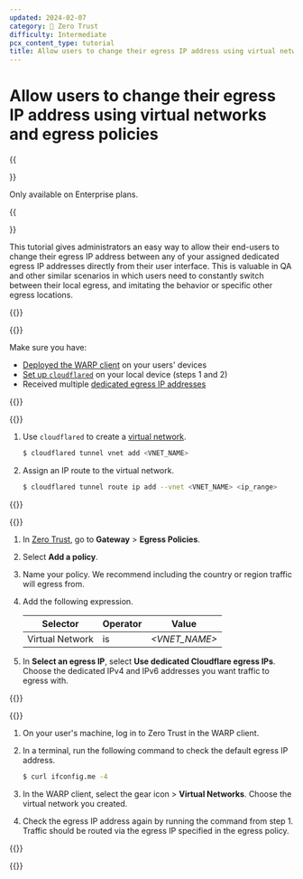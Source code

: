 ```yaml
---
updated: 2024-02-07
category: 🔐 Zero Trust
difficulty: Intermediate
pcx_content_type: tutorial
title: Allow users to change their egress IP address using virtual networks and egress policies
---
```


# Allow users to change their egress IP address using virtual networks and egress policies

{{<Aside type="note">}}

Only available on Enterprise plans.

{{</Aside>}}

This tutorial gives administrators an easy way to allow their end-users to change their egress IP address between any of your assigned dedicated egress IP addresses directly from their user interface. This is valuable in QA and other similar scenarios in which users need to constantly switch between their local egress, and imitating the behavior or specific other egress locations.

{{<tutorial>}}

{{<tutorial-prereqs>}}

Make sure you have:

- [Deployed the WARP client](/cloudflare-one/connections/connect-devices/warp/deployment/) on your users' devices
- [Set up `cloudflared`](/cloudflare-one/connections/connect-networks/get-started/create-local-tunnel/) on your local device (steps 1 and 2)
- Received multiple [dedicated egress IP addresses](/cloudflare-one/policies/gateway/egress-policies/dedicated-egress-ips/)

{{</tutorial-prereqs>}}

{{<tutorial-step title="Create a virtual network">}}

1. Use `cloudflared` to create a [virtual network](/cloudflare-one/connections/connect-networks/private-net/cloudflared/tunnel-virtual-networks/).

    ```sh
    $ cloudflared tunnel vnet add <VNET_NAME>
    ```

2. Assign an IP route to the virtual network.

    ```sh
    $ cloudflared tunnel route ip add --vnet <VNET_NAME> <ip_range>
    ```

{{</tutorial-step>}}

{{<tutorial-step title="Create an egress policy">}}

1. In [Zero Trust](https://one.dash.cloudflare.com/), go to **Gateway** > **Egress Policies**.
2. Select **Add a policy**.
3. Name your policy. We recommend including the country or region traffic will egress from.
4. Add the following expression.

    | Selector        | Operator | Value         |
    | --------------- | -------- | ------------- |
    | Virtual Network | is       | _<VNET_NAME>_ |

5. In **Select an egress IP**, select **Use dedicated Cloudflare egress IPs**. Choose the dedicated IPv4 and IPv6 addresses you want traffic to egress with.

{{</tutorial-step>}}

{{<tutorial-step title="Test your egress policy">}}

1. On your user's machine, log in to Zero Trust in the WARP client.
2. In a terminal, run the following command to check the default egress IP address.

    ```sh
    $ curl ifconfig.me -4
    ```

3. In the WARP client, select the gear icon > **Virtual Networks**. Choose the virtual network you created.
4. Check the egress IP address again by running the command from step 1. Traffic should be routed via the egress IP specified in the egress policy.

{{</tutorial-step>}}

{{</tutorial>}}
